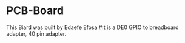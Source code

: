 # PCB-Board
This Biard was built by Edaefe Efosa
#It is a DE0 GPIO to breadboard adapter, 40 pin adapter.
